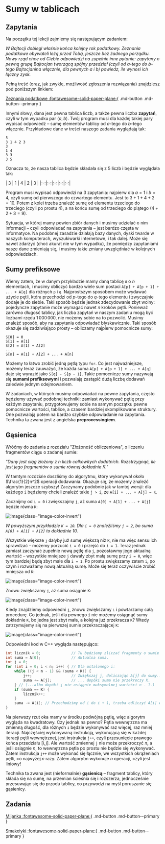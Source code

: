 # Sumy w tablicach

## Zapytania

Na początku tej lekcji zajmiemy się następującym zadaniem:

*W Bajtocji dobiegł właśnie końca kolejny rok podatkowy. Zeznania podatkowe obywateli leżą przed Tobą, jeszcze bez żadnego porządku. Nowy rząd chce od Ciebie odpowiedzi na zupełnie inne pytanie: zapytany o pewną grupę Bajtocjan tworzącą spójny przedział (czyli od $a$-tego do $b$-tego Bajtocjanina włącznie, dla pewnych $a$ i $b$) powiedz, ile wynosi ich łączny zysk.*

Pełną treść (oraz, jak zwykle, możliwość zgłoszenia rozwiązania) znajdziesz pod poniższym linkiem:

[Zeznania podatkowe :fontawesome-solid-paper-plane:](https://szkopul.edu.pl/c/kurs-oi/p/#zep){ .md-button .md-button--primary }

Innymi słowy, dana jest pewna tablica liczb, a także pewna liczba **zapytań**, czyli w tym wypadku par $(a,b)$. Twój program musi dla każdej takiej pary wypisać odpowiedź – sumę elementów tablicy od $a$-tego do $b$-tego włącznie. Przykładowe dane w treści naszego zadania wyglądają tak:

```
5
3 1 4 2 3
3
1 4
3 3
3 5
```

Oznacza to, że nasza tablica będzie składała się z $5$ liczb i będzie wyglądała tak:

<div class="oneline-table" markdown>
| 3 | 1 | 4 | 2 | 3 |
|:-:|:-:|:-:|:-:|:-:|
</div>


Program musi wypisać odpowiedzi na $3$ zapytania: najpierw dla $a = 1$ i $b = 4$, czyli sumę od pierwszego do czwartego elementu. Jest to $3 + 1 + 4 + 2 = 10$. Potem z kolei trzeba znaleźć sumę od elementu trzeciego do trzeciego (czyli po prostu $4$), a na końcu sumę od trzeciego do piątego ($4 + 2 + 3 = 9$).

Sytuacja, w której mamy pewien zbiór danych i musimy udzielać o nim informacji – czyli odpowiadać na zapytania – jest bardzo częsta w informatyce. Na podobnej zasadzie działają bazy danych, dyski twarde w naszych komputerach, wyszukiwarki internetowe, i tak dalej. Może się nawet zdarzyć (choć akurat nie w tym wypadku), że pomiędzy zapytaniami nasze dane zmieniają się, i musimy takie zmiany uwzględniać w kolejnych odpowiedziach.

## Sumy prefiksowe

Wiemy zatem, że w danym przykładzie mamy daną tablicę `A` o $n$ elementach, i musimy obliczyć bardzo wiele sum postaci `A[p] + A[p + 1] + ... + A[q]` dla różnych `p` i `q`. Najprostszym sposobem może wydawać użycie pętli, która przechodzi od $p$-tego do $q$-tego elementu i zwyczajnie dodaje je do siebie. Taki sposób będzie jednak zdecydowanie zbyt wolny: pojedyncze zapytanie może wymagać nawet $n$ kroków pętli. Ponieważ zarówno długość tablicy, jak liczba zapytań w naszym zadaniu mogą być liczbami rzędu $1\,000\,000$, nie możemy sobie na to pozwolić. Musimy znaleźć sposób, aby na zapytania odpowiadać błyskawicznie. Taki sposób okazuje się zadziwiająco prosty – obliczamy najpierw pomocnicze sumy:

```
S[0] = 0
S[1] = A[1]
S[2] = A[1] + A[2]
...
S[n] = A[1] + A[2] + ... + A[n]
```

Możemy to łatwo zrobić jedną pętlą typu `for`. Co jest najważniejsze, możemy teraz zauważyć, że każda suma `A[p] + A[p + 1] + ... + A[q]` daje się wyrazić jako `S[q] - S[p - 1]`. Takie pomocnicze sumy nazywają się **sumami prefiksowymi** i pozwalają zastąpić dużą liczbę dodawań zaledwie jednym odejmowaniem.

W zadaniach, w których musimy odpowiadać na pewne zapytania, często będziemy używać podobnej techniki: zamiast wykonywać pętlę przy każdym zapytaniu, przygotowujemy sobie na samym początku pewne pomocnicze wartości, tablice, a czasem bardziej skomplikowane struktury. One pozwalają potem na bardzo szybkie odpowiadanie na zapytania. Technika ta zwana jest z angielska **preprocessingiem**.

## Gąsienica

Wróćmy do zadania z rozdziału "Złożoność obliczeniowa", o liczeniu fragmentów ciągu o zadanej sumie:

*"Dany jest ciąg złożony z $n$ liczb całkowitych dodatnich. Rozstrzygnąć, ile jest jego fragmentów o sumie równej dokładnie $K$."*

W tamtym rozdziale doszliśmy do algorytmu, który wykonywał około $\frac{1}{2}n^2$ operacji dodawania. Okazuje się, że możemy znaleźć algorytm jeszcze szybszy! Zaczynamy podobnie jak w tamtej wersji: dla każdego `i` będziemy chcieli znaleźć takie `j > i`, że `A[i] + ... + A[j] = K`.

Zacznijmy od `i = 0` i zwiększajmy `j`, aż suma `A[0] + A[1] + ... + A[j]` będzie równa `K`:


![image](gasienica0.png){class="image-color-invert"}

*W powyższym przykładzie `K = 10`. Dla `i = 0` znaleźliśmy `j = 2`, bo suma `A[0] + A[1] + A[2]` to dokładnie 10.*

Wszystkie większe `j` dałyby już sumę większą niż `K`, nie ma więc sensu ich sprawdzać – możemy porzucić `i = 0` i przejść do `i = 1`. Teraz jednak zamiast zaczynać zupełnie nową pętlę dla `j`, pozostawmy jego aktualną wartość – wszystkie mniejsze `j` dawały zbyt małą sumę przy `i = 0`, więc tym bardziej będą zbyt małe dla `i = 1`. Po prostu zwiększamy zatem `i`, po czym i rozważamy nową aktualną sumę. Może się teraz oczywiście zrobić mniejsza od `K`:

![image](gasienica1.png){class="image-color-invert"}

Znowu zwiększamy `j`, aż suma osiągnie `K`:

![image](gasienica2.png){class="image-color-invert"}

Kiedy znajdziemy odpowiedni `j`, znowu zwiększamy `i` i powtarzamy całą procedurę. Co jednak, jeśli dla pewnego `i` nie możemy osiągnąć sumy dokładnie `K`, bo jedna jest zbyt mała, a kolejna już przekracza `K`? Wtedy zatrzymujemy się na pierwszej sumie przekraczającej `K`:

![image](gasienica3.png){class="image-color-invert"}

Odpowiedni kod w C++ wygląda następująco:

```cpp
int licznik = 0;              // Tu będziemy zliczać fragmenty o sumie K.
int suma = A[0];              // Aktualna suma.
int j = 0;
for (int i = 0; i < n; i++) { // Dla ustalonego i:
    while ((j < n - 1) && (suma < K)) {
        j++;                  // Zwiększaj j, doliczając A[j] do sumy...
        suma += A[j];         // ... dopóki suma nie przekroczy K.
    } // (...albo dopóki j nie osiągnie maksymalnej wartości n - 1.)
    if (suma == K) {
        licznik++;
    }
    suma -= A[i]; // Przechodzimy od i do i + 1, trzeba odliczyć A[i] od sumy.
}
```

Na pierwszy rzut oka mamy w środku podwójną pętlę, więc algorytm wygląda na kwadratowy. Czy jednak na pewno? Pętla wewnętrzna ma zmienną długość, dla różnych `i` będzie wykonywać raz więcej, raz mniej iteracji. Najczęściej wykonywaną instrukcją, wykonującą się w każdej iteracji pętli wewnętrznej, jest instrukcja `j++`, czyli przesunięcie prawego końca przedziału $[i, j]$. Ale wartość zmiennej `j` nie może przekroczyć $n$, a jeśli osiągnie $n$, to wewnętrzna pętla po prostu nie będzie się wykonywać. Zatem instrukcja `j++` może wykonać się łącznie, we wszystkich okrążeniach pętli, co najwyżej $n$ razy. Zatem algorytm wykonuje $n$ operacji, czyli jest liniowy!

Technika ta zwana jest (nieformalnie) **gąsienicą** – fragment tablicy, który składa się na sumę, na przemian ścieśnia się i rozszerza, jednocześnie przesuwając się do przodu tablicy, co przywodzi na myśl poruszanie się gąsienicy.



## Zadania

[Mijanka :fontawesome-solid-paper-plane:](https://szkopul.edu.pl/c/kurs-oi/p/#mij){ .md-button .md-button--primary }

[Smakołyki :fontawesome-solid-paper-plane:](https://szkopul.edu.pl/c/kurs-oi/p/#sma){ .md-button .md-button--primary }

